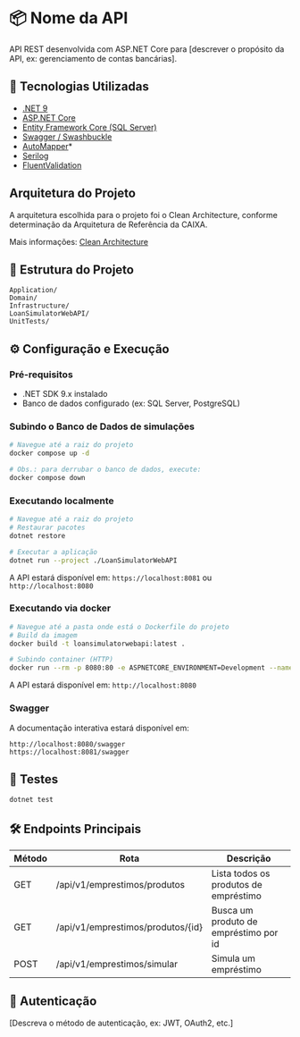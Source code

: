 # 📦 Nome da API

API REST desenvolvida com ASP.NET Core para [descrever o propósito da API, ex: gerenciamento de contas bancárias].

## 🚀 Tecnologias Utilizadas

- [.NET 9](https://dotnet.microsoft.com/)
- [ASP.NET Core](https://learn.microsoft.com/aspnet/core/)
- [Entity Framework Core (SQL Server)](https://learn.microsoft.com/ef/core/)
- [Swagger / Swashbuckle](https://github.com/domaindrivendev/Swashbuckle.AspNetCore)
- [AutoMapper](https://automapper.org/)*
- [Serilog](https://serilog.net/)
- [FluentValidation](https://docs.fluentvalidation.net/en/latest/)

## Arquitetura do Projeto

A arquitetura escolhida para o projeto foi o Clean Architecture, conforme determinação da Arquitetura de Referência da CAIXA.

Mais informações: [Clean Architecture](https://www.macoratti.net/21/10/net_cleanarch1.htm)

## 📁 Estrutura do Projeto

```
Application/
Domain/
Infrastructure/
LoanSimulatorWebAPI/
UnitTests/
```

## ⚙️ Configuração e Execução

### Pré-requisitos

- .NET SDK 9.x instalado
- Banco de dados configurado (ex: SQL Server, PostgreSQL)

### Subindo o Banco de Dados de simulações

```bash
# Navegue até a raiz do projeto
docker compose up -d

# Obs.: para derrubar o banco de dados, execute:
docker compose down
```

### Executando localmente

```bash
# Navegue até a raiz do projeto
# Restaurar pacotes
dotnet restore

# Executar a aplicação
dotnet run --project ./LoanSimulatorWebAPI
```

A API estará disponível em: `https://localhost:8081` ou `http://localhost:8080`

### Executando via docker

```bash
# Navegue até a pasta onde está o Dockerfile do projeto
# Build da imagem
docker build -t loansimulatorwebapi:latest .

# Subindo container (HTTP)
docker run --rm -p 8080:80 -e ASPNETCORE_ENVIRONMENT=Development --name loansimulatorwebapi loansimulatorwebapi:latest
```

A API estará disponível em: `http://localhost:8080`

### Swagger

A documentação interativa estará disponível em:

```
http://localhost:8080/swagger
https://localhost:8081/swagger
```

## 🧪 Testes

```bash
dotnet test
```

## 🛠️ Endpoints Principais

| Método | Rota | Descrição |
|--------|------|-----------|
| GET    | /api/v1/emprestimos/produtos       | Lista todos os produtos de empréstimo |
| GET    | /api/v1/emprestimos/produtos/{id}  | Busca um produto de empréstimo por id |
| POST   | /api/v1/emprestimos/simular        | Simula um empréstimo |

## 🔐 Autenticação

[Descreva o método de autenticação, ex: JWT, OAuth2, etc.]